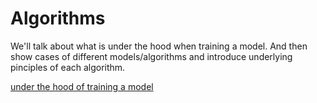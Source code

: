 # Algorithms

We'll talk about what is under the hood when
training a model. And then show cases of
different models/algorithms and introduce
underlying pinciples of each algorithm.

[under the hood of training a model](./principle_of_training.md)
